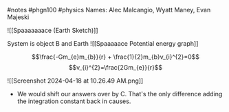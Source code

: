 #notes #phgn100 #physics
Names: Alec Malcangio, Wyatt Maney, Evan Majeski

![[Spaaaaaaace (Earth Sketch)]]

System is object B and Earth
![[Spaaaaace Potential energy graph]]


$$\frac{-Gm_{e}m_{b}}{r} +  \frac{1}{2}m_{b}v_{i}^{2}=0$$
$$v_{i}^{2}=\frac{2Gm_{e}}{r}$$

![[Screenshot 2024-04-18 at 10.26.49 AM.png]]


- We would shift our answers over by C. That's the only difference adding the integration constant back in causes. 